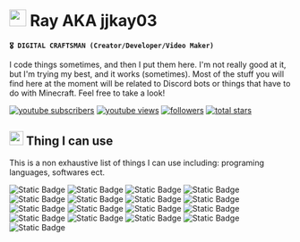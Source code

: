 # <img src="https://emojis.slackmojis.com/emojis/images/1643515277/12976/fox_jump.gif?1643515277" width="30"/> Ray AKA jjkay03

**`🎖 DIGITAL CRAFTSMAN (Creator/Developer/Video Maker)`**

I code things sometimes, and then I put them here. I'm not really good at it, but I'm trying my best, and it works (sometimes). Most of the stuff you will find here at the moment will be related to Discord bots or things that have to do with Minecraft. Feel free to take a look!

<p align="left">
<a href="https://www.youtube.com/c/jjkay03?sub_confirmation=1"><img alt="youtube subscribers" title="Subscribe to my YouTube channel" src="https://custom-icon-badges.demolab.com/youtube/channel/subscribers/UCUnaLtRXTH6tnh6MwtFVA1A?color=%23E05D44&label=SUBSCRIBE&logo=video&logoColor=white&style=flat&labelColor=FF0000"/></a> 
<a href="https://www.youtube.com/c/jjkay03"><img alt="youtube views" title="YouTube views" src="https://custom-icon-badges.demolab.com/youtube/channel/views/UCUnaLtRXTH6tnh6MwtFVA1A?color=%23B7B7B7&logo=eye&logoColor=white&style=flat&labelColor=8D8D8D"/></a> 
<a href="https://github.com/jjkay03?tab=followers"><img alt="followers" title="Follow me on Github" src="https://custom-icon-badges.demolab.com/github/followers/jjkay03?color=236ad3&labelColor=1155ba&style=flat&logo=person-add&label=Follow&logoColor=white"/></a>
<a href="https://github.com/jjkay03?tab=repositories&sort=stargazers"><img alt="total stars" title="Total stars on GitHub" src="https://custom-icon-badges.demolab.com/github/stars/jjkay03?color=55960c&style=flat&labelColor=488207&logo=star"/></a>
</p>

## <img src="https://slackmojis.com/emojis/60827-foxdance/download" width="25"/> Thing I can use

This is a non exhaustive list of things I can use including: programing languages, softwares ect.

<p align="left">
<img alt="Static Badge" src="https://img.shields.io/badge/Python-language?logo=python&logoColor=white&color=3776AB">
<img alt="Static Badge" src="https://img.shields.io/badge/Kotlin-language?logo=Kotlin&logoColor=white&color=7F52FF">
<img alt="Static Badge" src="https://img.shields.io/badge/C%23-language?logo=csharp&logoColor=white&color=%23512BD4">
<img alt="Static Badge" src="https://img.shields.io/badge/HTML5-language?logo=html5&logoColor=white&color=E34F26">
<img alt="Static Badge" src="https://img.shields.io/badge/CSS3-language?logo=CSS3&logoColor=white&color=%231572B6">
<img alt="Static Badge" src="https://img.shields.io/badge/JavaScript-language?logo=javascript&logoColor=black&color=%23F7DF1E">

<img alt="Static Badge" src="https://img.shields.io/badge/VS%20Code-language?logo=visualstudiocode&logoColor=white&color=%23007ACC">
<img alt="Static Badge" src="https://img.shields.io/badge/Visual%20Studio-language?logo=visualstudio&logoColor=white&color=%235C2D91">
<img alt="Static Badge" src="https://img.shields.io/badge/IntelliJ-language?logo=intellijidea&logoColor=white&color=%23bd2c6e">
<img alt="Static Badge" src="https://img.shields.io/badge/FileZilla-language?logo=filezilla&logoColor=white&color=%23BF0000">
<img alt="Static Badge" src="https://img.shields.io/badge/Obsidian-language?logo=obsidian&logoColor=white&color=%237C3AED">
<img alt="Static Badge" src="https://img.shields.io/badge/Aseprite-language?logo=aseprite&logoColor=white&color=%237D929E">
<img alt="Static Badge" src="https://img.shields.io/badge/OBS%20Studio-language?logo=obsstudio&logoColor=white&color=%23302E31">
<img alt="Static Badge" src="https://img.shields.io/badge/Premiere%20Pro-language?logo=adobepremierepro&logoColor=white&color=de66ff">
<img alt="Static Badge" src="https://img.shields.io/badge/After%20Effects-language?logo=adobeaftereffects&logoColor=white&color=%239999FF">
<img alt="Static Badge" src="https://img.shields.io/badge/Photoshop-language?logo=adobephotoshop&logoColor=white&color=%2331A8FF">
<img alt="Static Badge" src="https://img.shields.io/badge/Minecraft%20Dev-language?logo=spigotmc&logoColor=white&color=51a83f">

</p>

